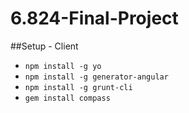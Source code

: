 6.824-Final-Project
===================

##Setup - Client
- ```npm install -g yo```
- ```npm install -g generator-angular```
- ```npm install -g grunt-cli```
- ```gem install compass```
